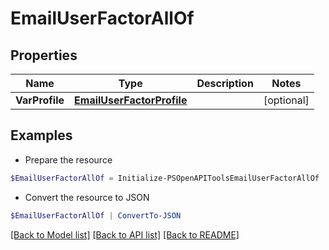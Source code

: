# EmailUserFactorAllOf
## Properties

Name | Type | Description | Notes
------------ | ------------- | ------------- | -------------
**VarProfile** | [**EmailUserFactorProfile**](EmailUserFactorProfile.md) |  | [optional] 

## Examples

- Prepare the resource
```powershell
$EmailUserFactorAllOf = Initialize-PSOpenAPIToolsEmailUserFactorAllOf  -VarProfile null
```

- Convert the resource to JSON
```powershell
$EmailUserFactorAllOf | ConvertTo-JSON
```

[[Back to Model list]](../README.md#documentation-for-models) [[Back to API list]](../README.md#documentation-for-api-endpoints) [[Back to README]](../README.md)

